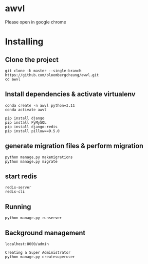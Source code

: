 # awvl
Please open in google chrome
# Installing
## Clone the project
```
git clone -b master --single-branch https://github.com/bloombergcheung/awvl.git
cd awvl
```
## Install dependencies & activate virtualenv
```
conda create -n awvl python=3.11
conda activate awvl

pip install django
pip install PyMySQL
pip install django-redis
pip install pillow==9.5.0
```

## generate migration files & perform migration
```
python manage.py makemigrations
python manage.py migrate

```

## start redis
```
redis-server
redis-cli
```

## Running
```
python manage.py runserver
```

## Background management
```
localhost:8000/admin

Creating a Super Administrator
python manage.py createsuperuser
```



